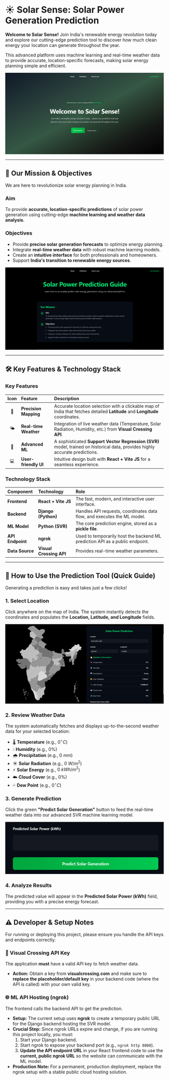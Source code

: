# ☀️ Solar Sense: Solar Power Generation Prediction

**Welcome to Solar Sense!** Join India's renewable energy revolution today and explore our cutting-edge prediction tool to discover how much clean energy your location can generate throughout the year.

This advanced platform uses machine learning and real-time weather data to provide accurate, location-specific forecasts, making solar energy planning simple and efficient.

![Welcome to Solar Sense homepage](Solar_Website/public/Screenshot%202025-09-26%20131921.png)

---

## 🎯 Our Mission & Objectives

We are here to revolutionize solar energy planning in India.

### **Aim**
To provide **accurate, location-specific predictions** of solar power generation using cutting-edge **machine learning and weather data analysis**.

### **Objectives**
* Provide **precise solar generation forecasts** to optimize energy planning.
* Integrate **real-time weather data** with robust machine learning models.
* Create an **intuitive interface** for both professionals and homeowners.
* Support **India's transition to renewable energy sources**.

![Solar Power Prediction Guide section with Mission and Objectives](Solar_Website/public/Screenshot%202025-09-26%20132126.png)

---

## 🛠️ Key Features & Technology Stack

### **Key Features**

| Icon | Feature | Description |
| :---: | :--- | :--- |
| 📍 | **Precision Mapping** | Accurate location selection with a clickable map of India that fetches detailed **Latitude** and **Longitude** coordinates. |
| 🌤️ | **Real-time Weather** | Integration of live weather data (Temperature, Solar Radiation, Humidity, etc.) from **Visual Crossing API**. |
| 🧠 | **Advanced ML** | A sophisticated **Support Vector Regression (SVR)** model, trained on historical data, provides highly accurate predictions. |
| 💻 | **User-friendly UI** | Intuitive design built with **React + Vite JS** for a seamless experience. |

### **Technology Stack**

| Component | Technology | Role |
| :--- | :--- | :--- |
| **Frontend** | **React + Vite JS** | The fast, modern, and interactive user interface. |
| **Backend** | **Django (Python)** | Handles API requests, coordinates data flow, and executes the ML model. |
| **ML Model** | **Python (SVR)** | The core prediction engine, stored as a **pickle file**. |
| **API Endpoint** | **ngrok** | Used to temporarily host the backend ML prediction API as a public endpoint. |
| **Data Source** | **Visual Crossing API** | Provides real-time weather parameters. |

---

## 🚶 How to Use the Prediction Tool (Quick Guide)

Generating a prediction is easy and takes just a few clicks!

### **1. Select Location**
Click anywhere on the map of India. The system instantly detects the coordinates and populates the **Location, Latitude, and Longitude** fields.

![Solar Power Prediction interface showing the India map and the location details](Solar_Website/public/Screenshot%202025-09-26%20132047.png)

### **2. Review Weather Data**
The system automatically fetches and displays up-to-the-second weather data for your selected location:
* 🌡️ **Temperature** (e.g., $0^{\circ}C$)
* 💧 **Humidity** (e.g., $0\%$)
* 🌧️ **Precipitation** (e.g., $0\ mm$)
* ☀️ **Solar Radiation** (e.g., $0\ W/m^2$)
* ⚡ **Solar Energy** (e.g., $0\ kWh/m^2$)
* ☁️ **Cloud Cover** (e.g., $0\%$)
* 💦 **Dew Point** (e.g., $0^{\circ}C$)

### **3. Generate Prediction**
Click the green **"Predict Solar Generation"** button to feed the real-time weather data into our advanced SVR machine learning model.

![Result_generation](Solar_Website/public/Screenshot%202025-09-26%20132055.png)

### **4. Analyze Results**
The predicted value will appear in the **Predicted Solar Power (kWh)** field, providing you with a precise energy forecast.

---

## ⚠️ Developer & Setup Notes

For running or deploying this project, please ensure you handle the API keys and endpoints correctly.

### 🔑 Visual Crossing API Key
The application **must** have a valid API key to fetch weather data.

* **Action:** Obtain a key from **visualcrossing.com** and make sure to **replace the placeholder/default key** in your backend code (where the API is called) with your own valid key.

### 🌐 ML API Hosting (ngrok)
The frontend calls the backend API to get the prediction.

* **Setup:** The current setup uses **ngrok** to create a temporary public URL for the Django backend hosting the SVR model.
* **Crucial Step:** Since ngrok URLs expire and change, if you are running this project locally, you must:
    1.  Start your Django backend.
    2.  Start ngrok to expose your backend port (e.g., `ngrok http 8000`).
    3.  **Update the API endpoint URL** in your React frontend code to use the **current, public ngrok URL** so the website can communicate with the ML model.
* **Production Note:** For a permanent, production deployment, replace the ngrok setup with a stable public cloud hosting solution.

